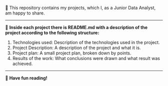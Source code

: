 🌟 This repository contains my projects, which I, as a Junior Data Analyst, am happy to share. 

---

🏃 **Inside each project there is README.md with a description of the project according to the following structure:**
1. Technologies used: Description of the technologies used in the project.
2. Project Description: A description of the project and what it is.
3. Project plan: A small project plan, broken down by points.
4. Results of the work: What conclusions were drawn and what result was achieved.

---

👐 **Have fun reading!**
